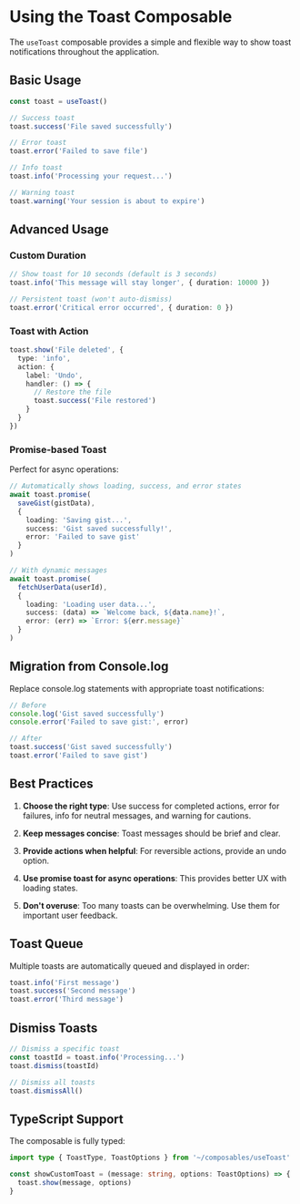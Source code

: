 # Using the Toast Composable

The `useToast` composable provides a simple and flexible way to show toast notifications throughout the application.

## Basic Usage

```typescript
const toast = useToast()

// Success toast
toast.success('File saved successfully')

// Error toast
toast.error('Failed to save file')

// Info toast
toast.info('Processing your request...')

// Warning toast
toast.warning('Your session is about to expire')
```

## Advanced Usage

### Custom Duration

```typescript
// Show toast for 10 seconds (default is 3 seconds)
toast.info('This message will stay longer', { duration: 10000 })

// Persistent toast (won't auto-dismiss)
toast.error('Critical error occurred', { duration: 0 })
```

### Toast with Action

```typescript
toast.show('File deleted', {
  type: 'info',
  action: {
    label: 'Undo',
    handler: () => {
      // Restore the file
      toast.success('File restored')
    }
  }
})
```

### Promise-based Toast

Perfect for async operations:

```typescript
// Automatically shows loading, success, and error states
await toast.promise(
  saveGist(gistData),
  {
    loading: 'Saving gist...',
    success: 'Gist saved successfully!',
    error: 'Failed to save gist'
  }
)

// With dynamic messages
await toast.promise(
  fetchUserData(userId),
  {
    loading: 'Loading user data...',
    success: (data) => `Welcome back, ${data.name}!`,
    error: (err) => `Error: ${err.message}`
  }
)
```

## Migration from Console.log

Replace console.log statements with appropriate toast notifications:

```typescript
// Before
console.log('Gist saved successfully')
console.error('Failed to save gist:', error)

// After
toast.success('Gist saved successfully')
toast.error('Failed to save gist')
```

## Best Practices

1. **Choose the right type**: Use success for completed actions, error for failures, info for neutral messages, and warning for cautions.

2. **Keep messages concise**: Toast messages should be brief and clear.

3. **Provide actions when helpful**: For reversible actions, provide an undo option.

4. **Use promise toast for async operations**: This provides better UX with loading states.

5. **Don't overuse**: Too many toasts can be overwhelming. Use them for important user feedback.

## Toast Queue

Multiple toasts are automatically queued and displayed in order:

```typescript
toast.info('First message')
toast.success('Second message')
toast.error('Third message')
```

## Dismiss Toasts

```typescript
// Dismiss a specific toast
const toastId = toast.info('Processing...')
toast.dismiss(toastId)

// Dismiss all toasts
toast.dismissAll()
```

## TypeScript Support

The composable is fully typed:

```typescript
import type { ToastType, ToastOptions } from '~/composables/useToast'

const showCustomToast = (message: string, options: ToastOptions) => {
  toast.show(message, options)
}
```